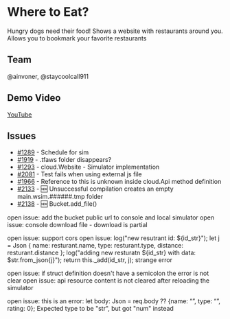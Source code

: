 # Where to Eat?

Hungry dogs need their food! Shows a website with restaurants around you. Allows you to bookmark your favorite restaurants

## Team

@ainvoner, @staycoolcall911

## Demo Video

[YouTube](https://www.youtube.com/watch?v=ADD_VIDEO)


## Issues

- [#1289](https://github.com/winglang/wing/issues/1289) - Schedule for sim
- [#1919](https://github.com/winglang/wing/issues/1919) - .tfaws folder disappears?
- [#1293](https://github.com/winglang/wing/issues/1293) - cloud.Website - Simulator implementation
- [#2081](https://github.com/winglang/wing/issues/2081) - Test fails when using external js file
- [#1966](https://github.com/winglang/wing/issues/1966) - Reference to this is unknown inside cloud.Api method definition
- [#2133](https://github.com/winglang/wing/issues/2133) - :new: Unsuccessful compilation creates an empty main.wsim.######.tmp folder
- [#2138](https://github.com/winglang/wing/issues/2138) - :new: Bucket.add_file()




open issue: add the bucket public url to console and local simulator
open issue: console download file - download is partial

open issue: support cors
open issue:
        log("new resutrant id: ${id_str}");
        let j = Json { 
          name: resturant.name, 
          type: resturant.type,
          distance: resturant.distance
        };
        log("adding new resturatn ${id_str} with data: $str.from_json{j}");
        return this._add(id_str, j);
    strange error

open issue: if struct definition doesn't have a semicolon the error is not clear
open issue: api resource content is not cleared after reloading the simulator

open issue: this is an error:
    let body: Json = req.body ?? {name: “”, type: “”, rating: 0};
    Expected type to be "str", but got "num" instead











